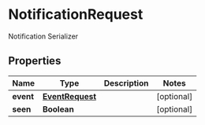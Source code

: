

# NotificationRequest

Notification Serializer

## Properties

| Name | Type | Description | Notes |
|------------ | ------------- | ------------- | -------------|
|**event** | [**EventRequest**](EventRequest.md) |  |  [optional] |
|**seen** | **Boolean** |  |  [optional] |



